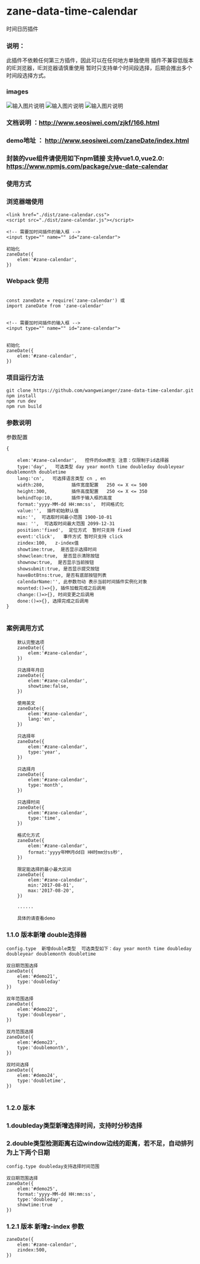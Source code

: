 # zane-data-time-calendar
时间日历插件

### 说明：
此插件不依赖任何第三方插件，因此可以在任何地方单独使用
插件不兼容低版本的IE浏览器，IE浏览器请慎重使用
暂时只支持单个时间段选择，后期会推出多个时间段选择方式。

### images

![输入图片说明](https://git.oschina.net/uploads/images/2017/0929/170241_8561545c_818875.png "在这里输入图片标题")
![输入图片说明](https://git.oschina.net/uploads/images/2017/0929/170243_068b0494_818875.png "在这里输入图片标题")
![输入图片说明](https://git.oschina.net/uploads/images/2017/0929/170246_ee897477_818875.png "在这里输入图片标题")

### 文档说明  ：http://www.seosiwei.com/zjkf/166.html
### demo地址 ： http://www.seosiwei.com/zaneDate/index.html

### 封装的vue组件请使用如下npm链接 支持vue1.0,vue2.0: https://www.npmjs.com/package/vue-date-calendar

### 使用方式


### 浏览器端使用
```
<link href="./dist/zane-calendar.css">
<script src="./dist/zane-calendar.js"></script>

<!-- 需要加时间插件的输入框 -->
<input type="" name="" id="zane-calendar">

初始化
zaneDate({
	elem:'#zane-calendar',
})

```


### Webpack 使用

```

const zaneDate = require('zane-calendar') 或
import zaneDate from 'zane-calendar'


<!-- 需要加时间插件的输入框 -->
<input type="" name="" id="zane-calendar">


初始化
zaneDate({
	elem:'#zane-calendar',
})

```

### 项目运行方法
```
git clone https://github.com/wangweianger/zane-data-time-calendar.git
npm install
npm run dev
npm run build

```

### 参数说明

参数配置
```
{
	
	elem:'#zane-calendar',   控件的dom原生 注意：仅限制于id选择器
	type:'day',   可选类型 day year month time doubleday doubleyear doublemonth doubletime
	lang:'cn',   可选择语言类型 cn , en 
	width:280,  		插件宽度配置   250 <= X <= 500
	height:300, 		插件高度配置   250 <= X <= 350
	behindTop:10,   	插件于输入框的高度 
	format:'yyyy-MM-dd HH:mm:ss',  时间格式化
	value:'',  插件初始默认值
	min:'',  可选取时间最小范围 1900-10-01
	max: '',  可选取时间最大范围 2099-12-31
	position:'fixed',  定位方式  暂时只支持 fixed
	event:'click',   事件方式 暂时只支持 click 
	zindex:100,   z-index值
	showtime:true,  是否显示选择时间
	showclean:true,  是否显示清除按钮
	shownow:true,  是否显示当前按钮
	showsubmit:true, 是否显示提交按钮
	haveBotBtns:true, 是否有底部按钮列表
	calendarName:'', 此参数勿动 表示当前时间插件实例化对象
	mounted:()=>{}, 插件加载完成之后调用
	change:()=>{}, 时间变更之后调用
	done:()=>{}, 选择完成之后调用
}	


```
### 案例调用方式

```
	默认完整选项
	zaneDate({
		elem:'#zane-calendar',
	})

	只选择年月日
	zaneDate({
		elem:'#zane-calendar',
		showtime:false,
	})

	使用英文
	zaneDate({
		elem:'#zane-calendar',
		lang:'en',
	})

	只选择年
	zaneDate({
		elem:'#zane-calendar',
		type:'year',
	})

	只选择月
	zaneDate({
		elem:'#zane-calendar',
		type:'month',
	})

	只选择时间
	zaneDate({
		elem:'#zane-calendar',
		type:'time',
	})

	格式化方式
	zaneDate({
		elem:'#zane-calendar',
		format:'yyyy年MM月dd日 HH时mm分ss秒',
	})

	限定能选择的最小最大区间
	zaneDate({
		elem:'#zane-calendar',
		min:'2017-08-01',
		max:'2017-08-20',
	})

	......

	具体的请查看demo

```

### 1.1.0 版本新增 double选择器 

```
config.type  新增double类型  可选类型如下：day year month time doubleday doubleyear doublemonth doubletime

双日期范围选择
zaneDate({
	elem:'#demo21',
	type:'doubleday'
})

双年范围选择
zaneDate({
	elem:'#demo22',
	type:'doubleyear',
})

双月范围选择
zaneDate({
	elem:'#demo23',
	type:'doublemonth',
})

双时间选择
zaneDate({
	elem:'#demo24',
	type:'doubletime',
})


```

### 1.2.0 版本
### 1.doubleday类型新增选择时间，支持时分秒选择
### 2.double类型检测距离右边window边线的距离，若不足，自动排列为上下两个日期

```
config.type doubleday支持选择时间范围

双日期范围选择
zaneDate({
	elem:'#demo25',
	format:'yyyy-MM-dd HH:mm:ss',
	type:'doubleday',
	showtime:true
})

```

### 1.2.1 版本  新增z-index 参数
```
zaneDate({
	elem:'#zane-calendar',
	zindex:500,
})

```













